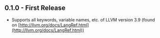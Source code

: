 ## 0.1.0 - First Release
* Supports all keywords, variable names, etc. of LLVM version 3.9 (found on [http://llvm.org/docs/LangRef.html](http://llvm.org/docs/LangRef.html))
